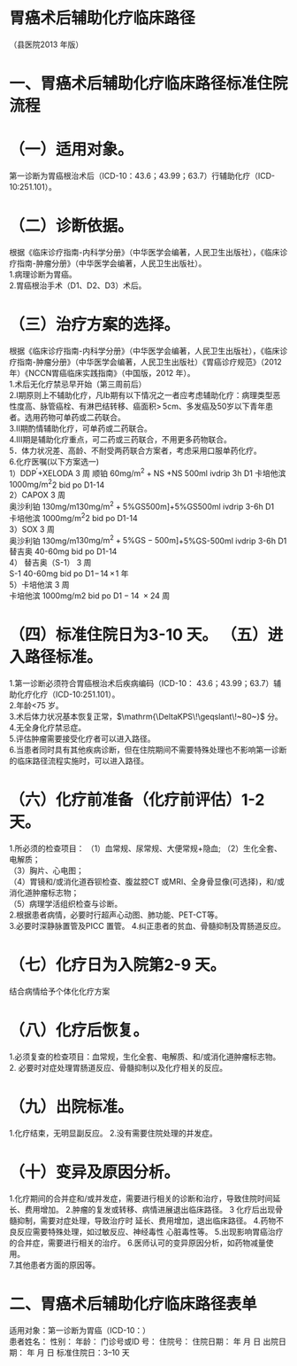 # 胃癌术后辅助化疗临床路径  
（县医院2013 年版）  
# 一、胃癌术后辅助化疗临床路径标准住院流程  
# （一）适用对象。  
第一诊断为胃癌根治术后（ICD-10：43.6；43.99；63.7）行辅助化疗（ICD-10:251.101）。  
# （二）诊断依据。  
根据《临床诊疗指南-内科学分册》（中华医学会编著，人民卫生出版社），《临床诊疗指南-肿瘤分册》（中华医学会编著，人民卫生出版社）。  
1.病理诊断为胃癌。  
2.胃癌根治手术（D1、D2、D3）术后。  
# （三）治疗方案的选择。  
根据《临床诊疗指南-内科学分册》（中华医学会编著，人民卫生出版社），《临床诊疗指南-肿瘤分册》（中华医学会编著，人民卫生出版社）《胃癌诊疗规范》（2012 年）《NCCN胃癌临床实践指南》（中国版，2012 年）。  
1.术后无化疗禁忌早开始（第三周前后）  
2.I期原则上不辅助化疗，凡Ib期有以下情况之一者应考虑辅助化疗：病理类型恶性度高、脉管癌栓、有淋巴结转移、癌面积${>}\,5\mathrm{cm}$、多发癌及50岁以下青年患者。选用药物可单药或二药联合。  
3.II期酌情辅助化疗，可单药或二药联合。  
4.III期是辅助化疗重点，可二药或三药联合，不用更多药物联合。  
5．体力状况差、高龄、不耐受两药联合方案者，考虑采用口服单药化疗。  
6.化疗医嘱(以下方案选一)  
1）DDP$^{\prime}+$XELODA 3 周 顺铂  $60\mathrm{{mg/m^{2}+N S}}$ +NS 500ml ivdrip 3h D1  卡培他滨 $1000\mathrm{{mg/m^{2}}}$2  bid  po  D1-14  
2）CAPOX   3 周  
奥沙利铂 130mg/m$130\mathrm{mg/m^{2}{+}5\%G S500m]}$+5%GS500ml ivdrip 3-6h D1  
卡培他滨 $1000\mathrm{{mg/m^{2}}}$2  bid  po  D1-14  
3）SOX   3 周  
奥沙利铂 130mg/m$130\mathrm{mg/m^{2}{+}5\%G S{-}500\mathrm{m}]}$+5%GS-500ml ivdrip 3-6h D1 
    替吉奥  40-60mg bid po D1-14  
4） 替吉奥（S-1）   3 周  
S-1  40-60mg bid  po  $\mathrm{D1\!-\!14\,\times\!1}$ 年  
5）卡培他滨 3 周  
卡培他滨 1000mg/m2  bid  po  $\mathsf{D1-14}\ \times\mathsf{24}$ 周  
# （四）标准住院日为3-10 天。 （五）进入路径标准。  
1.第一诊断必须符合胃癌根治术后疾病编码（ICD-10：
43.6；43.99；63.7）辅助化疗化疗（ICD-10:251.101）。  
2.年龄<75 岁。  
3.术后体力状况基本恢复正常，$\mathrm{\DeltaKPS\!\geqslant\!~80~}$ 分。  
4.无全身化疗禁忌症。  
5.评估肿瘤需要接受化疗者可以进入路径。  
6.当患者同时具有其他疾病诊断，但在住院期间不需要特殊处理也不影响第一诊断的临床路径流程实施时，可以进入路径。  
# （六）化疗前准备（化疗前评估）1-2 天。  
1.所必须的检查项目： 
    （1）血常规、尿常规、大便常规$+$隐血; 
    （2）生化全套、电解质；  
（3）胸片、心电图；  
（4）胃镜和/或消化道吞钡检查、腹盆腔CT 或MRI、全身骨显像(可选择)，和/或消化道肿瘤标志物；  
（5）病理学活组织检查与诊断。  
2.根据患者病情，必要时行超声心动图、肺功能、PET-CT等。  
3.必要时深静脉置管及PICC 置管。 4.纠正患者的贫血、骨髓抑制及胃肠道反应。  
# （七）化疗日为入院第2-9 天。  
结合病情给予个体化化疗方案  
# （八）化疗后恢复。  
1.必须复查的检查项目：血常规，生化全套、电解质、和/或消化道肿瘤标志物。       2. 必要时对症处理胃肠道反应、骨髓抑制以及化疗相关的反应。  
# （九）出院标准。  
1.化疗结束，无明显副反应。 2.没有需要住院处理的并发症。  
# （十）变异及原因分析。  
1.化疗期间的合并症和/或并发症，需要进行相关的诊断和治疗，导致住院时间延长、费用增加。 2.肿瘤的复发或转移、病情进展退出临床路径。 3 化疗后出现骨髓抑制，需要对症处理，导致治疗时 延长、费用增加，退出临床路径。 4.药物不良反应需要特殊处理，如过敏反应、神经毒性 心脏毒性等。 5.出现影响胃癌治疗的合并症，需要进行相关的治疗。 6.医师认可的变异原因分析，如药物减量使用。  
7.其他患者方面的原因等。  
#     二、胃癌术后辅助化疗临床路径表单  
适用对象：第一诊断为胃癌（ICD-10：）  
患者姓名：           性别：      年龄：    门诊号或ID 号：       住院号：       住院日期：       年   月   日 出院日期：      年   月   日 标准住院日：3–10 天  
